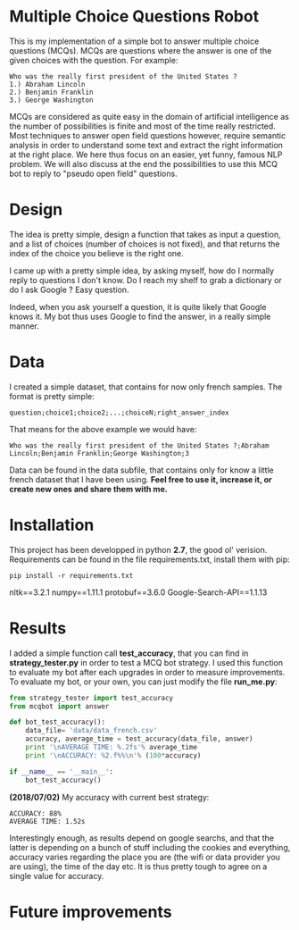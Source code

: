 
# Multiple Choice Questions Robot

This is my implementation of a simple bot to answer multiple choice questions (MCQs).
MCQs are questions where the answer is one of the given choices with the question.
For example:

```
Who was the really first president of the United States ?
1.) Abraham Lincoln
2.) Benjamin Franklin
3.) George Washington
```

MCQs are considered as quite easy in the domain of artificial intelligence as the number of possibilities is finite and most of the time really restricted. Most techniques to answer open field questions however, require semantic analysis in order to understand some text and extract the right information at the right place.
We here thus focus on an easier, yet funny, famous NLP problem. We will also discuss at the end the possibilities to use this MCQ bot to reply to "pseudo open field" questions.

# Design

The idea is pretty simple, design a function that takes as input a question, and a list of choices (number of choices is not fixed), and that returns the index of the choice you believe is the right one.

I came up with a pretty simple idea, by asking myself, how do I normally reply to questions I don't know. Do I reach my shelf to grab a dictionary or do I ask Google ? Easy question.

Indeed, when you ask yourself a question, it is quite likely that Google knows it. My bot thus uses Google to find the answer, in a really simple manner.

# Data

I created a simple dataset, that contains for now only french samples. The format is pretty simple:

```
question;choice1;choice2;...;choiceN;right_answer_index
```

That means for the above example we would have:
```
Who was the really first president of the United States ?;Abraham Lincoln;Benjamin Franklin;George Washington;3
```

Data can be found in the data subfile, that contains only for know a little french dataset that I have been using.
**Feel free to use it, increase it, or create new ones and share them with me.**

# Installation

This project has been developped in python **2.7**, the good ol' verision.
Requirements can be found in the file requirements.txt, install them with pip:
```
pip install -r requirements.txt
```

nltk==3.2.1
numpy==1.11.1
protobuf==3.6.0
Google-Search-API==1.1.13

# Results

I added a simple function call **test_accuracy**, that you can find in **strategy_tester.py** in order to test a MCQ bot strategy.
I used this function to evaluate my bot after each upgrades in order to measure improvements.
To evaluate my bot, or your own, you can just modify the file **run_me.py**:

```py
from strategy_tester import test_accuracy
from mcqbot import answer

def bot_test_accuracy():
    data_file= 'data/data_french.csv'
    accuracy, average_time = test_accuracy(data_file, answer)
    print '\nAVERAGE TIME: %.2fs'% average_time
    print '\nACCURACY: %2.f%%\n'% (100*accuracy)

if __name__ == '__main__':
    bot_test_accuracy()
```


**(2018/07/02)** My accuracy with current best strategy:

```
ACCURACY: 88%
AVERAGE TIME: 1.52s
```

Interestingly enough, as results depend on google searchs, and that the latter is
depending on a bunch of stuff including the cookies and everything, accuracy varies regarding the place you are (the wifi or data provider you are using),
the time of the day etc. It is thus pretty tough to agree on a single value for accuracy.

# Future improvements
